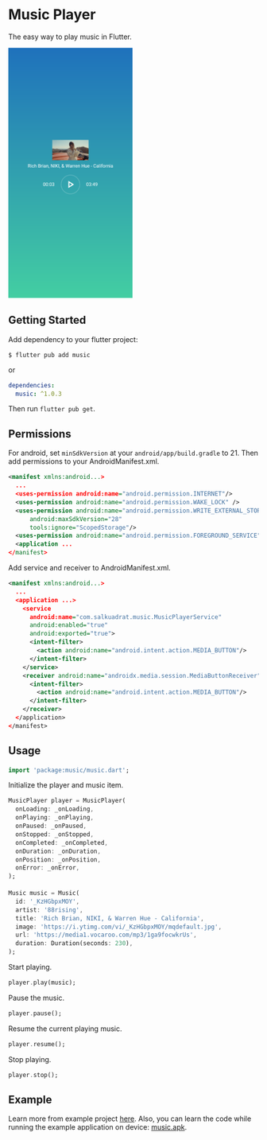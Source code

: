 # Music Player

The easy way to play music in Flutter.

<img src="https://github.com/salkuadrat/music/raw/master/screenshot.png" alt="universe" width="250">

## Getting Started

Add dependency to your flutter project:

```
$ flutter pub add music
```

or

```yaml
dependencies:
  music: ^1.0.3
```

Then run `flutter pub get`.

## Permissions

For android, set `minSdkVersion` at your `android/app/build.gradle` to 21. Then add permissions to your AndroidManifest.xml.

```xml
<manifest xmlns:android...>
  ...
  <uses-permission android:name="android.permission.INTERNET"/>
  <uses-permission android:name="android.permission.WAKE_LOCK" />
  <uses-permission android:name="android.permission.WRITE_EXTERNAL_STORAGE"
      android:maxSdkVersion="28"
      tools:ignore="ScopedStorage"/>
  <uses-permission android:name="android.permission.FOREGROUND_SERVICE" />
  <application ...
</manifest>
```

Add service and receiver to AndroidManifest.xml.

```xml
<manifest xmlns:android...>
  ...
  <application ...>
    <service 
      android:name="com.salkuadrat.music.MusicPlayerService" 
      android:enabled="true"
      android:exported="true">
      <intent-filter>
        <action android:name="android.intent.action.MEDIA_BUTTON"/>
      </intent-filter>
    </service>
    <receiver android:name="androidx.media.session.MediaButtonReceiver">
      <intent-filter>
        <action android:name="android.intent.action.MEDIA_BUTTON"/>
      </intent-filter>
    </receiver>
  </application>
</manifest>
```

## Usage 

```dart
import 'package:music/music.dart';
```

Initialize the player and music item.

```dart
MusicPlayer player = MusicPlayer(
  onLoading: _onLoading,
  onPlaying: _onPlaying,
  onPaused: _onPaused,
  onStopped: _onStopped,
  onCompleted: _onCompleted,
  onDuration: _onDuration,
  onPosition: _onPosition,
  onError: _onError,
);

Music music = Music(
  id: '_KzHGbpxMOY',
  artist: '88rising',
  title: 'Rich Brian, NIKI, & Warren Hue - California',
  image: 'https://i.ytimg.com/vi/_KzHGbpxMOY/mqdefault.jpg',
  url: 'https://media1.vocaroo.com/mp3/1ga9focwkrUs',
  duration: Duration(seconds: 230),
);
```

Start playing.

```dart
player.play(music);
```

Pause the music.

```dart
player.pause();
```

Resume the current playing music.

```dart
player.resume();
```

Stop playing.

```dart
player.stop();
```

## Example 

Learn more from example project [here](example). Also, you can learn the code while running the example application on device: [music.apk](music.apk).
